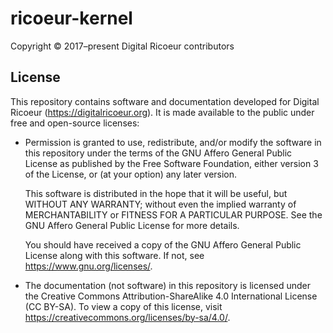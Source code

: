 # ricoeur-kernel #

Copyright © 2017–present Digital Ricoeur contributors

## License ##

This repository contains software and documentation developed for
Digital Ricoeur (<https://digitalricoeur.org>).
It is made available to the public under free and open-source licenses:

-   Permission is granted to use, redistribute, and/or modify the software in
    this repository under the terms of the GNU Affero General Public License
    as published by the Free Software Foundation, either version 3 of the
    License, or (at your option) any later version.

    This software is distributed in the hope that it will be useful,
    but WITHOUT ANY WARRANTY; without even the implied warranty of
    MERCHANTABILITY or FITNESS FOR A PARTICULAR PURPOSE.
    See the GNU Affero General Public License for more details.

    You should have received a copy of the GNU Affero General Public License
    along with this software. If not, see <https://www.gnu.org/licenses/>.

-   The documentation (not software) in this repository is licensed
    under the Creative Commons Attribution-ShareAlike 4.0 International
    License (CC BY-SA).
    To view a copy of this license, visit
    <https://creativecommons.org/licenses/by-sa/4.0/>.

